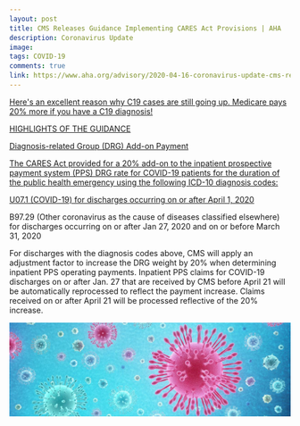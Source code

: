 ```yaml
---
layout: post
title: CMS Releases Guidance Implementing CARES Act Provisions | AHA
description: Coronavirus Update
image: 
tags: COVID-19
comments: true
link: https://www.aha.org/advisory/2020-04-16-coronavirus-update-cms-releases-guidance-implementing-cares-act-provisions
---
```

[Here's an excellent reason why C19 cases are still going up. Medicare pays 20% more if you have a C19 diagnosis!](https://www.google.com/url?q=https%3A%2F%2Fwww.linkedin.com%2Ffeed%2Fupdate%2Furn%3Ali%3Aactivity%3A6660925501508583425%2F&sa=D&sntz=1&usg=AFQjCNG2e06HtJuoWhadoHtaNJgXkhXqQw)

[HIGHLIGHTS OF THE GUIDANCE](https://www.google.com/url?q=https%3A%2F%2Fwww.linkedin.com%2Ffeed%2Fupdate%2Furn%3Ali%3Aactivity%3A6660925501508583425%2F&sa=D&sntz=1&usg=AFQjCNG2e06HtJuoWhadoHtaNJgXkhXqQw)

[Diagnosis-related Group (DRG) Add-on Payment](https://www.google.com/url?q=https%3A%2F%2Fwww.linkedin.com%2Ffeed%2Fupdate%2Furn%3Ali%3Aactivity%3A6660925501508583425%2F&sa=D&sntz=1&usg=AFQjCNG2e06HtJuoWhadoHtaNJgXkhXqQw)

[The CARES Act provided for a 20% add-on to the inpatient prospective payment system (PPS) DRG rate for COVID-19 patients for the duration of the public health emergency using the following ICD-10 diagnosis codes:](https://www.google.com/url?q=https%3A%2F%2Fwww.linkedin.com%2Ffeed%2Fupdate%2Furn%3Ali%3Aactivity%3A6660925501508583425%2F&sa=D&sntz=1&usg=AFQjCNG2e06HtJuoWhadoHtaNJgXkhXqQw)

[U07.1 (COVID-19) for discharges occurring on or after April 1, 2020](https://www.google.com/url?q=https%3A%2F%2Fwww.linkedin.com%2Ffeed%2Fupdate%2Furn%3Ali%3Aactivity%3A6660925501508583425%2F&sa=D&sntz=1&usg=AFQjCNG2e06HtJuoWhadoHtaNJgXkhXqQw)

B97.29 (Other coronavirus as the cause of diseases classified elsewhere) for discharges occurring on or after Jan 27, 2020 and on or before March 31, 2020

For discharges with the diagnosis codes above, CMS will apply an adjustment factor to increase the DRG weight by 20% when determining inpatient PPS operating payments. Inpatient PPS claims for COVID-19 discharges on or after Jan. 27 that are received by CMS before April 21 will be automatically reprocessed to reflect the payment increase. Claims received on or after April 21 will be processed reflective of the
20% increase.

![](/../../assets/images/post-images/AHA/a43dfd1efc214e5ad4adee906ce24a16.jpg)
